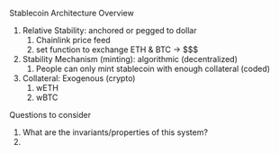 Stablecoin Architecture Overview
1. Relative Stability: anchored or pegged to dollar
   1. Chainlink price feed 
   2. set function to exchange ETH & BTC -> $$$
2. Stability Mechanism (minting): algorithmic (decentralized)
   1. People can only mint stablecoin with enough collateral (coded)
3. Collateral: Exogenous (crypto)
   1. wETH
   2. wBTC


Questions to consider
1. What are the invariants/properties of this system?
2. 